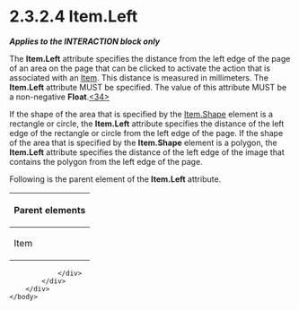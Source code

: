 <html dir="LTR" xmlns:mshelp="http://msdn.microsoft.com/mshelp" xmlns:ddue="http://ddue.schemas.microsoft.com/authoring/2003/5" xmlns:xlink="http://www.w3.org/1999/xlink" xmlns:tool="http://www.microsoft.com/tooltip">
    <head>
        <meta http-equiv="Content-Type" content="text/html; CHARSET=utf-8"></meta>
        <meta name="save" content="history"></meta>
        <title>2.3.2.4 Item.Left</title>
        <xml>
            <mshelp:toctitle title="2.3.2.4 Item.Left"></mshelp:toctitle>
            <mshelp:rltitle title="[MS-RGDI]: Item.Left"></mshelp:rltitle>
            <mshelp:keyword index="A" term="9cfd8d51-a6d6-42e6-b674-0373b30b0e19"></mshelp:keyword>
            <mshelp:attr name="DCSext.ContentType" value="open specification"></mshelp:attr>
            <mshelp:attr name="AssetID" value="9cfd8d51-a6d6-42e6-b674-0373b30b0e19"></mshelp:attr>
            <mshelp:attr name="TopicType" value="kbRef"></mshelp:attr>
            <mshelp:attr name="DCSext.Title" value="[MS-RGDI]: Item.Left" />
        </xml>
    </head>
    <body>
        <div id="header">
            <h1 class="heading">2.3.2.4 Item.Left</h1>
        </div>
        <div id="mainSection">
            <div id="mainBody">
                <div id="allHistory" class="saveHistory"></div>
                <div id="sectionSection0" class="section" name="collapseableSection">
                    

<p><b><i>Applies to the INTERACTION block only</i></b></p>

<p>The <b>Item.Left</b> attribute specifies the distance from
the left edge of the page of an area on the page that can be clicked to
activate the action that is associated with an <a href="70b141bd-23dd-432d-8849-d7f35dfcfff4.md">Item</a>. This distance is
measured in millimeters. The <b>Item.Left</b> attribute MUST be specified. The
value of this attribute MUST be a non-negative <b>Float</b>.<a id="Appendix_A_Target_34"></a><a href="5f16d945-e8a0-4cc3-9547-1c8f3e568219.md#Appendix_A_34" aria-label="Product behavior note 34">&lt;34&gt;</a></p>

<p>If the shape of the area that is specified by the <a href="f47703ff-7823-4fcd-827d-225d1a5df412.md">Item.Shape</a> element is a
rectangle or circle, the <b>Item.Left</b> attribute specifies the distance of
the left edge of the rectangle or circle from the left edge of the page. If the
shape of the area that is specified by the <b>Item.Shape</b> element is a
polygon, the <b>Item.Left</b> attribute specifies the distance of the left edge
of the image that contains the polygon from the left edge of the page.</p>

<p>Following is the parent element of the <b>Item.Left</b>
attribute.</p>

<table>
 <thead>
  <tr>
   <th>
   <p>Parent elements</p>
   </th>
  </tr>
 </thead>
 <tr>
  <td>
  <p>Item</p>
  </td>
 </tr>
</table>

<p> </p>


                </div>
            </div>
        </div>
    </body>
</html>